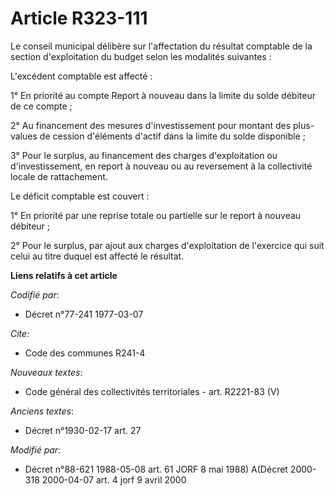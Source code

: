 # Article R323-111

Le conseil municipal délibère sur l'affectation du résultat comptable de la section d'exploitation du budget selon les
modalités suivantes :

L'excédent comptable est affecté :

1° En priorité au compte Report à nouveau dans la limite du solde débiteur de ce compte ;

2° Au financement des mesures d'investissement pour montant des plus-values de cession d'éléments d'actif dans la limite du
solde disponible ;

3° Pour le surplus, au financement des charges d'exploitation ou d'investissement, en report à nouveau ou au reversement à la
collectivité locale de rattachement.

Le déficit comptable est couvert :

1° En priorité par une reprise totale ou partielle sur le report à nouveau débiteur ;

2° Pour le surplus, par ajout aux charges d'exploitation de l'exercice qui suit celui au titre duquel est affecté le
résultat.

**Liens relatifs à cet article**

_Codifié par_:

  - Décret n°77-241 1977-03-07

_Cite_:

  - Code des communes R241-4

_Nouveaux textes_:

  - Code général des collectivités territoriales - art. R2221-83 (V)

_Anciens textes_:

  - Décret n°1930-02-17 art. 27

_Modifié par_:

  - Décret n°88-621 1988-05-08 art. 61 JORF 8 mai 1988) A(Décret 2000-318 2000-04-07 art. 4 jorf 9 avril 2000
